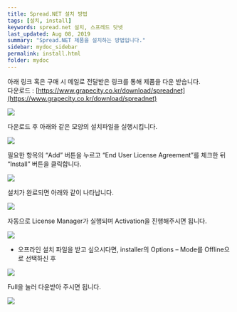 ```yaml
---
title: Spread.NET 설치 방법
tags: [설치, install]
keywords: spread.net 설치, 스프레드 닷넷
last_updated: Aug 08, 2019
summary: "Spread.NET 제품을 설치하는 방법입니다."
sidebar: mydoc_sidebar
permalink: install.html
folder: mydoc
---
```


아래 링크 혹은 구매 시 메일로 전달받은 링크를 통해 제품을 다운 받습니다.  
다운로드 : [https://www.grapecity.co.kr/download/spreadnet](https://www.grapecity.co.kr/download/spreadnet)
    
![](https://www.grapecity.co.kr/images/training/spread/tc-install-1.png)

다운로드 후 아래와 같은 모양의 설치파일을 실행시킵니다.

![](https://www.grapecity.co.kr/images/training/spread/tc-install-2.png)

필요한 항목의 “Add” 버튼을 누르고 “End User License Agreement”를 체크한 뒤 “Install” 버튼을 클릭합니다.

![](https://www.grapecity.co.kr/images/training/spread/tc-install-3.png)

설치가 완료되면 아래와 같이 나타납니다.

![](https://www.grapecity.co.kr/images/training/spread/tc-install-4.png)

자동으로 License Manager가 실행되며 Activation을 진행해주시면 됩니다.

![](https://www.grapecity.co.kr/images/training/spread/tc-install-5.png)

* 오프라인 설치 파일을 받고 싶으시다면, installer의 Options – Mode를 Offline으로 선택하신 후

![](https://www.grapecity.co.kr/images/training/spread/tc-install-6.png)

Full을 눌러 다운받아 주시면 됩니다.

![](https://www.grapecity.co.kr/images/training/spread/tc-install-7.png)